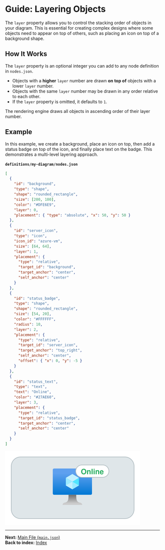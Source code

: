 # Guide: Layering Objects

The `layer` property allows you to control the stacking order of objects in your diagram. This is essential for creating complex designs where some objects need to appear on top of others, such as placing an icon on top of a background shape.

## How It Works

The `layer` property is an optional integer you can add to any node definition in `nodes.json`.

-   Objects with a **higher** `layer` number are drawn **on top of** objects with a lower `layer` number.
-   Objects with the same `layer` number may be drawn in any order relative to each other.
-   If the `layer` property is omitted, it defaults to `1`.

The rendering engine draws all objects in ascending order of their layer number.

## Example

In this example, we create a background, place an icon on top, then add a status badge on top of the icon, and finally place text on the badge. This demonstrates a multi-level layering approach.

**`definitions/my-diagram/nodes.json`**
```json
[
  {
    "id": "background",
    "type": "shape",
    "shape": "rounded_rectangle",
    "size": [200, 100],
    "color": "#DFE6E9",
    "layer": 0,
    "placement": { "type": "absolute", "x": 50, "y": 50 }
  },
  {
    "id": "server_icon",
    "type": "icon",
    "icon_id": "azure-vm",
    "size": [64, 64],
    "layer": 1,
    "placement": {
      "type": "relative",
      "target_id": "background",
      "target_anchor": "center",
      "self_anchor": "center"
    }
  },
  {
    "id": "status_badge",
    "type": "shape",
    "shape": "rounded_rectangle",
    "size": [54, 20],
    "color": "#FFFFFF",
    "radius": 10,
    "layer": 2,
    "placement": {
      "type": "relative",
      "target_id": "server_icon",
      "target_anchor": "top_right",
      "self_anchor": "center",
      "offset": { "x": 0, "y": -5 }
    }
  },
  {
    "id": "status_text",
    "type": "text",
    "text": "Online",
    "color": "#27AE60",
    "layer": 3,
    "placement": {
      "type": "relative",
      "target_id": "status_badge",
      "target_anchor": "center",
      "self_anchor": "center"
    }
  }
]
```
![Layering Example](../images/layering_example.svg)

---
**Next:** [Main File (`main.json`)](./defining-main.md)\
**Back to index:** [Index](./index.md)
